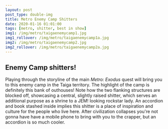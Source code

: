 ```yaml
---
layout: post
post_type: double-img
title: Metro Enemy Camp Shitters
date: 2020-01-16 01:01:00
tags: [metro, shitter, best in show]
img1: /img/metro/taigaenemycamp1.jpg
img1_rollover: /img/metro/taigaenemycamp1a.jpg
img2: /img/metro/taigaenemycamp2.jpg
img2_rollover: /img/metro/taigaenemycamp2a.jpg
---
```

## Enemy Camp shitters!

Playing through the storyline of the main *Metro: Exodus* quest will bring you to this enemy camp in the Taiga territory. The highlight of the camp is definitely this bank of outhouses! Note how the two flanking structures are blocked off, showcasing a central, slightly raised shitter, which serves an additional purpose as a shrine to a JEM! looking rockstar lady. An accordion and book stashed inside implies this shitter is a place of inspiration and culture for the people who live here. After civilization collapses you're not gonna have have a mobile phone to bring with you to the crapper, but an accordion is so much cooler. 

